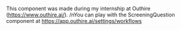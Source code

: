 This component was made during my internship at Outhire (https://www.outhire.ai/).
/nYou can play with the ScreeningQuestion component at https://app.outhire.ai/settings/workflows
